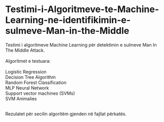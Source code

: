 # Testimi-i-Algoritmeve-te-Machine-Learning-ne-identifikimin-e-sulmeve-Man-in-the-Middle

Testimi i algoritmeve Machine Learning për detektimin e sulmeve Man In The Middle Attack.
<br /><br />
Algoritmet e testuara:
<br /><br />
  Logistic Regression <br />
  Decision Tree Algorithm <br />
  Random Forest Classification <br />
  MLP Neural Network <br />
  Support vector machines (SVMs) <br />
  SVM Animalies <br /> <br />

Rezulatet për secilin algoritëm gjenden në fajllat përkatës.
